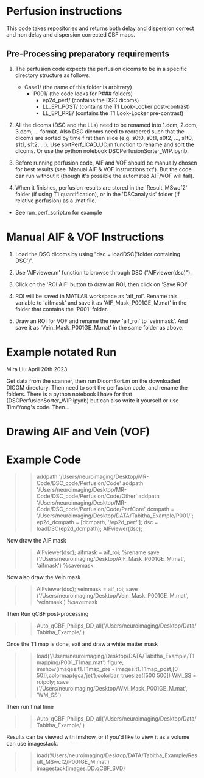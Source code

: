 # Perfusion instructions 

This code takes repositories and returns both delay and dispersion correct and non delay and dispersion corrected CBF maps.


## Pre-Processing preparatory requirements
1. The perfusion code expects the perfusion dicoms to be in a specific directory structure as follows:
   - Case1/ (the name of this folder is arbitrary)
      - P001/ (the code looks for P### folders)
          - ep2d_perf/ (contains the DSC dicoms)
          - LL_EPI_POST/ (contains the T1 Look-Locker post-contrast)
          - LL_EPI_PRE/ (contains the T1 Look-Locker pre-contrast)

   
2. All the dicoms (DSC and the LLs) need to be renamed into 1.dcm, 2.dcm, 3.dcm, ... format. Also DSC dicoms need to reordered such that the dicoms are sorted by time first then slice (e.g. s0t0, s0t1, s0t2, ..., s1t0, s1t1, s1t2, ...). 
   Use sortPerf_ICAD_UC.m function to rename and sort the dicoms.
   Or use the python notebook DSCPerfusionSorter_WIP.ipynb. 

3. Before running perfusion code, AIF and VOF should be manually chosen for best results (see 'Manual AIF & VOF instructions.txt'). But the code can run without it (though it's possible the automated AIF/VOF will fail). 

4. When it finishes, perfusion results are stored in the 'Result_MSwcf2' folder (if using T1 quantification), or in the 'DSCanalysis' folder (if relative perfusion) as a .mat file.

* See run_perf_script.m for example

# Manual AIF & VOF Instructions

1. Load the DSC dicoms by using "dsc = loadDSC('folder containing DSC')".

2. Use 'AIFviewer.m' function to browse through DSC ("AIFviewer(dsc)").

3. Click on the 'ROI AIF' button to draw an ROI, then click on 'Save ROI'.

4. ROI will be saved in MATLAB workspace as 'aif_roi'. Rename this variable to 'aifmask' and save it as 'AIF_Mask_P001GE_M.mat' in the folder that contains the 'P001' folder.

5. Draw an ROI for VOF and rename the new 'aif_roi' to 'veinmask'. And save it as 'Vein_Mask_P001GE_M.mat' in the same folder as above.


# Example notated Run 
Mira Liu April 26th 2023

Get data from the scanner, then run DicomSort.m on the downloaded DICOM directory. 
Then need to sort the perfusion code, and rename the folders. There is a python notebook I have for that (DSCPerfusionSorter_WIP.ipynb) but can also write it yourself or use Tim/Yong's code. 
Then... 

# Drawing AIF and Vein (VOF)

# Example Code
>> addpath '/Users/neuroimaging/Desktop/MR-Code/DSC_code/Perfusion/Code'
>> addpath '/Users/neuroimaging/Desktop/MR-Code/DSC_code/Perfusion/Code/Other'
>> addpath '/Users/neuroimaging/Desktop/MR-Code/DSC_code/Perfusion/Code/PerfCore'
>> dcmpath = '/Users/neuroimaging/Desktop/DATA/Tabitha_Example/P001/';
>> ep2d_dcmpath = [dcmpath, '/ep2d_perf'];
>> dsc = loadDSC(ep2d_dcmpath);
>> AIFviewer(dsc);

Now draw the AIF mask
>> AIFviewer(dsc);
>> aifmask = aif_roi; %rename
>> save ('/Users/neuroimaging/Desktop/AIF_Mask_P001GE_M.mat', 'aifmask') %savemask

Now also draw the Vein mask
>> AIFviewer(dsc);
>> veinmask = aif_roi;
>> save ('/Users/neuroimaging/Desktop/Vein_Mask_P001GE_M.mat', 'veinmask') %savemask

Then Run qCBF post-processing
>> Auto_qCBF_Philips_DD_all('/Users/neuroimaging/Desktop/Data/Tabitha_Example/')

Once the T1 map is done, exit and draw a white matter mask
>> load('/Users/neuroimaging/Desktop/DATA/Tabitha_Example/T1mapping/P001_T1map.mat')
>> figure; imshow(images.t1.T1map_pre - images.t1.T1map_post,[0 50]),colormap(gca,'jet'),colorbar, truesize([500 500])
>> WM_SS = roipoly;
>> save ('/Users/neuroimaging/Desktop/WM_Mask_P001GE_M.mat', 'WM_SS')

Then run final time
>> Auto_qCBF_Philips_DD_all('/Users/neuroimaging/Desktop/Data/Tabitha_Example/')

Results can be viewed with imshow, or if you'd like to view it as a volume can use imagestack. 
>> load(‘/Users/neuroimaging/Desktop/DATA/Tabitha_Example/Result_MSwcf2/P001GE_M.mat’)
>> imagestack(images.DD.qCBF_SVD)

